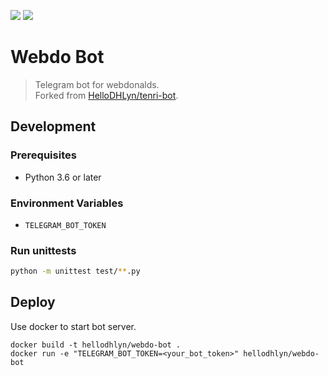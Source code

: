 [![](https://img.shields.io/circleci/project/github/hellodhlyn/webdo-bot.svg?style=for-the-badge&logo=circleci&maxAge=3600)](https://circleci.com/gh/hellodhlyn/webdo-bot)
[![](https://img.shields.io/github/languages/top/hellodhlyn/webdo-bot.svg?style=for-the-badge&colorB=375eab&maxAge=3600)](#)

# Webdo Bot

> Telegram bot for webdonalds.  
> Forked from [HelloDHLyn/tenri-bot](https://github.com/HelloDHLyn/tenri-bot).

## Development

### Prerequisites

  - Python 3.6 or later

### Environment Variables

  - `TELEGRAM_BOT_TOKEN`

### Run unittests

```sh
python -m unittest test/**.py
```

## Deploy

Use docker to start bot server.

```
docker build -t hellodhlyn/webdo-bot .
docker run -e "TELEGRAM_BOT_TOKEN=<your_bot_token>" hellodhlyn/webdo-bot
```
